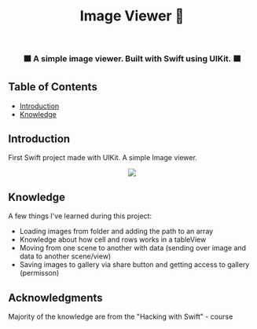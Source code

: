 <h1 align="center"> Image Viewer 📸 </h1> <br>

<h3 align="center">
 🟧 A simple image viewer. Built with Swift using UIKit. 🟧
</3>


<!-- START doctoc generated TOC please keep comment here to allow auto update -->
<!-- DON'T EDIT THIS SECTION, INSTEAD RE-RUN doctoc TO UPDATE -->
## Table of Contents

- [Introduction](#introduction)
- [Knowledge](#knowledge)

<!-- END doctoc generated TOC please keep comment here to allow auto update -->

## Introduction

First Swift project made with UIKit. A simple Image viewer. 


<p align="center">
  <img src = "https://i.imgur.com/R3FIBj4.png">
</p>

## Knowledge

A few things I've learned during this project:

* Loading images from folder and adding the path to an array
* Knowledge about how cell and rows works in a tableView
* Moving from one scene to another with data (sending over image and data to another scene/view)
* Saving images to gallery via share button and getting access to gallery (permisson)


## Acknowledgments

Majority of the knowledge are from the "Hacking with Swift" - course
